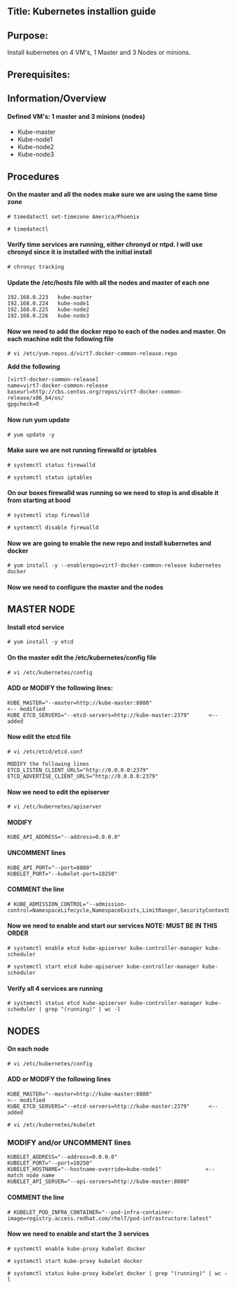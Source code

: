 ## Title: Kubernetes installion guide
## Purpose:
Install kubernetes on 4 VM's, 1 Master and 3 Nodes or minions.

## Prerequisites:

## Information/Overview
#### Defined VM's: 1 master and 3 minions (nodes)
- Kube-master
- Kube-node1
- Kube-node2
- Kube-node3

## Procedures

#### On the master and all the nodes make sure we are using the same time zone
`# timedatectl set-timezone America/Phoenix`

`# timedatectl`

#### Verify time services are running, either chronyd or ntpd. I will use chronyd since it is installed with the initial install
`# chronyc tracking`

#### Update the /etc/hosts file with all the nodes and master of each one
```
192.168.0.223   kube-master
192.168.0.224   kube-node1
192.168.0.225   kube-node2
192.168.0.226   kube-node3
```

#### Now we need to add the docker repo to each of the nodes and master. On **each machine**  edit the following file
`# vi /etc/yum.repos.d/virt7.docker-common-release.repo`

**Add the following**
```
[virt7-docker-common-release]
name=virt7-docker-common-release
baseurl=http://cbs.centos.org/repos/virt7-docker-common-release/x86_64/os/
gpgcheck=0
```

#### Now run yum update
`# yum update -y`

#### Make sure we are not running firewalld or iptables

`# systemctl status firewalld`

`# systemctl status iptables`


#### On our boxes firewalld was running so we need to stop is and disable it from starting at bood
`# systemctl stop firewalld`

`# systemctl disable firewalld`

#### Now we are going to enable the new repo and install kubernetes and docker
`# yum install -y --enablerepo=virt7-docker-common-release kubernetes docker`


#### Now we need to configure the master and the nodes


## MASTER NODE

#### Install etcd service
`# yum install -y etcd`


#### On the master edit the /etc/kubernetes/config file
`# vi /etc/kubernetes/config`

#### ADD or MODIFY the following lines:
```
KUBE_MASTER="--master=http://kube-master:8080"                          <-- modified
KUBE_ETCD_SERVERS="--etcd-servers=http://kube-master:2379"      <-- added
```

#### Now edit the etcd file
`# vi /etc/etcd/etcd.conf`
```
MODIFY the following lines
ETCD_LISTEN_CLIENT_URLS="http://0.0.0.0:2379"
ETCD_ADVERTISE_CLIENT_URLS="http://0.0.0.0:2379"
```
#### Now we need to edit the episerver
`# vi /etc/kubernetes/apiserver`

#### MODIFY
```
KUBE_API_ADDRESS="--address=0.0.0.0"
```

#### UNCOMMENT lines
```
KUBE_API_PORT="--port=8080"
KUBELET_PORT="--kubelet-port=10250"
```
#### COMMENT the line
```
# KUBE_ADMISSION_CONTROL="--admission-control=NamespaceLifecycle,NamespaceExists,LimitRanger,SecurityContextDeny,ServiceAccount,ResourceQuota"
```

#### Now we need to enable and start our services NOTE: MUST BE IN THIS ORDER
`# systemctl enable etcd kube-apiserver kube-controller-manager kube-scheduler`

`# systemctl start etcd kube-apiserver kube-controller-manager kube-scheduler`

#### Verify all 4 services are running
`# systemctl status etcd kube-apiserver kube-controller-manager kube-scheduler | grep "(running)" | wc -l`


## NODES

#### On each node
`# vi /etc/kubernetes/config`

#### ADD or MODIFY the following lines
```
KUBE_MASTER="--master=http://kube-master:8080"                            <-- modified
KUBE_ETCD_SERVERS="--etcd-servers=http://kube-master:2379"      <-- added
```

`# vi /etc/kubernetes/kubelet`

### MODIFY and/or UNCOMMENT lines
```
KUBELET_ADDRESS="--address=0.0.0.0"
KUBELET_PORT="--port=10250"
KUBELET_HOSTNAME="--hostname-override=kube-node1"              <-- match node name
KUBELET_API_SERVER="--api-servers=http://kube-master:8080"
```
#### COMMENT the line
```
# KUBELET_POD_INFRA_CONTAINER="--pod-infra-container-image=registry.access.redhat.com/rhel7/pod-infrastructure:latest"
```

#### Now we need to enable and start the 3 services
`# systemctl enable kube-proxy kubelet docker`

`# systemctl start kube-proxy kubelet docker`

`# systemctl status kube-proxy kubelet docker | grep "(running)" | wc -l`














